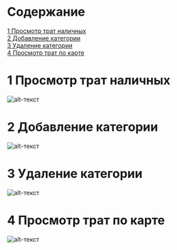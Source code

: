 # Содержание
<a href="#1-просмотр-трат-наличных">1 Просмотр трат наличных</a></br>
<a href="#2-добавление-категории">2 Добавление категории</a></br>
<a href="#3-удаление-категории">3 Удаление категории</a></br>
<a href="#4-просмотр-трат-по-карте">4 Просмотр трат по карте</a></br>
# 1 Просмотр трат наличных
![alt-текст](https://github.com/Nikita199909/My-Money/blob/master/Documentation/Diagrams/ActivitiCashWork.png "Cash")
# 2 Добавление категории
![alt-текст](https://github.com/Nikita199909/My-Money/blob/master/Documentation/Diagrams/Adding.png "Cash 2")
# 3 Удаление категории 
![alt-текст](https://github.com/Nikita199909/My-Money/blob/master/Documentation/Diagrams/delete.png "Cash 3")
# 4 Просмотр трат по карте 
![alt-текст](https://github.com/Nikita199909/My-Money/blob/master/Documentation/Diagrams/Card.png "Card 1")
